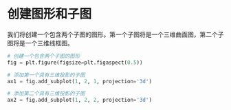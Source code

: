 # 创建图形和子图

我们将创建一个包含两个子图的图形。第一个子图将是一个三维曲面图，第二个子图将是一个三维线框图。

```python
# 创建一个包含两个子图的图形
fig = plt.figure(figsize=plt.figaspect(0.5))

# 添加第一个具有三维投影的子图
ax1 = fig.add_subplot(1, 2, 1, projection='3d')

# 添加第二个具有三维投影的子图
ax2 = fig.add_subplot(1, 2, 2, projection='3d')
```
